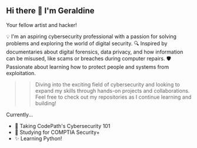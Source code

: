 ## Hi there 👋 I'm Geraldine
Your fellow artist and hacker!

<!--
**prdcr-gem/prdcr-gem** is a ✨ _special_ ✨ repository because its `README.md` (this file) appears on your GitHub profile.

Here are some ideas to get you started:

- 🔭 I’m currently working on ... 
- 🌱 I’m currently learning ...
- 👯 I’m looking to collaborate on ...
- 🤔 I’m looking for help with ...
- 💬 Ask me about ...
- 📫 How to reach me: ...
- 😄 Pronouns: ...
- ⚡ Fun fact: ...
-->    

💡 I'm an aspiring cybersecurity professional with a passion for solving problems and exploring the world of digital security.
🔍 Inspired by documentaries about digital forensics, data privacy, and how information can be misused, like scams or breaches during computer repairs.
🛡️ Passionate about learning how to protect people and systems from exploitation.

>>Diving into the exciting field of cybersecurity and looking to expand my skills through hands-on projects and collaborations. Feel free to check out my repositories as I continue learning and building!

Currently...
- 🔭 Taking CodePath's Cybersecurity 101 
- 📖 Studying for COMPTIA Security+
- ✨ Learning Python!


